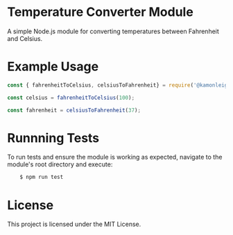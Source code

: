 # Temperature Converter Module
A simple Node.js module for converting temperatures between Fahrenheit and Celsius.

# Example Usage

```js
const { fahrenheitToCelsius, celsiusToFahrenheit} = require('@kamonleigh/temperature-converter');

const celsius = fahrenheitToCelsius(100);

const fahrenheit = celsiusToFahrenheit(37);

```

# Runnning Tests
To run tests and ensure the module is working as expected,
navigate to the module's root directory and execute:

```sh
    $ npm run test
```

# License
This project is licensed under the MIT License.

